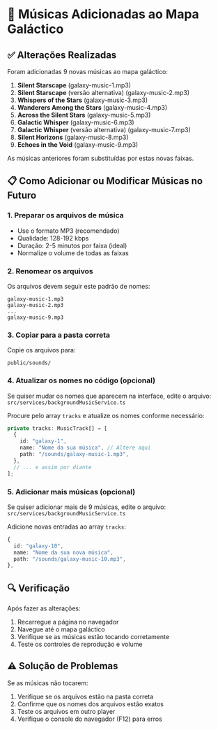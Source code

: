 # 🎵 Músicas Adicionadas ao Mapa Galáctico

## ✅ Alterações Realizadas

Foram adicionadas 9 novas músicas ao mapa galáctico:

1. **Silent Starscape** (galaxy-music-1.mp3)
2. **Silent Starscape** (versão alternativa) (galaxy-music-2.mp3)
3. **Whispers of the Stars** (galaxy-music-3.mp3)
4. **Wanderers Among the Stars** (galaxy-music-4.mp3)
5. **Across the Silent Stars** (galaxy-music-5.mp3)
6. **Galactic Whisper** (galaxy-music-6.mp3)
7. **Galactic Whisper** (versão alternativa) (galaxy-music-7.mp3)
8. **Silent Horizons** (galaxy-music-8.mp3)
9. **Echoes in the Void** (galaxy-music-9.mp3)

As músicas anteriores foram substituídas por estas novas faixas.

## 📋 Como Adicionar ou Modificar Músicas no Futuro

### 1. Preparar os arquivos de música

- Use o formato MP3 (recomendado)
- Qualidade: 128-192 kbps
- Duração: 2-5 minutos por faixa (ideal)
- Normalize o volume de todas as faixas

### 2. Renomear os arquivos

Os arquivos devem seguir este padrão de nomes:

```
galaxy-music-1.mp3
galaxy-music-2.mp3
...
galaxy-music-9.mp3
```

### 3. Copiar para a pasta correta

Copie os arquivos para:

```
public/sounds/
```

### 4. Atualizar os nomes no código (opcional)

Se quiser mudar os nomes que aparecem na interface, edite o arquivo:
`src/services/backgroundMusicService.ts`

Procure pelo array `tracks` e atualize os nomes conforme necessário:

```typescript
private tracks: MusicTrack[] = [
  {
    id: "galaxy-1",
    name: "Nome da sua música", // Altere aqui
    path: "/sounds/galaxy-music-1.mp3",
  },
  // ... e assim por diante
];
```

### 5. Adicionar mais músicas (opcional)

Se quiser adicionar mais de 9 músicas, edite o arquivo:
`src/services/backgroundMusicService.ts`

Adicione novas entradas ao array `tracks`:

```typescript
{
  id: "galaxy-10",
  name: "Nome da sua nova música",
  path: "/sounds/galaxy-music-10.mp3",
},
```

## 🔍 Verificação

Após fazer as alterações:

1. Recarregue a página no navegador
2. Navegue até o mapa galáctico
3. Verifique se as músicas estão tocando corretamente
4. Teste os controles de reprodução e volume

## ⚠️ Solução de Problemas

Se as músicas não tocarem:

1. Verifique se os arquivos estão na pasta correta
2. Confirme que os nomes dos arquivos estão exatos
3. Teste os arquivos em outro player
4. Verifique o console do navegador (F12) para erros 